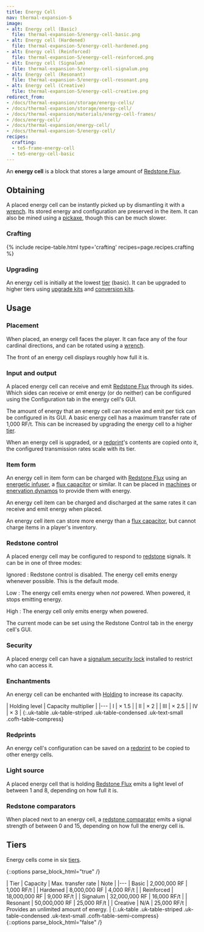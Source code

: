 ```yaml
---
title: Energy Cell
nav: thermal-expansion-5
image:
- alt: Energy cell (Basic)
  file: thermal-expansion-5/energy-cell-basic.png
- alt: Energy cell (Hardened)
  file: thermal-expansion-5/energy-cell-hardened.png
- alt: Energy cell (Reinforced)
  file: thermal-expansion-5/energy-cell-reinforced.png
- alt: Energy cell (Signalum)
  file: thermal-expansion-5/energy-cell-signalum.png
- alt: Energy cell (Resonant)
  file: thermal-expansion-5/energy-cell-resonant.png
- alt: Energy cell (Creative)
  file: thermal-expansion-5/energy-cell-creative.png
redirect_from:
- /docs/thermal-expansion/storage/energy-cells/
- /docs/thermal-expansion/storage/energy-cell/
- /docs/thermal-expansion/materials/energy-cell-frames/
- /docs/energy-cell/
- /docs/thermal-expansion/energy-cell/
- /docs/thermal-expansion-5/energy-cell/
recipes:
  crafting:
  - te5-frame-energy-cell
  - te5-energy-cell-basic
---
```


An **energy cell** is a block that stores a large amount of [Redstone
Flux](/docs/redstone-flux/).


Obtaining
---------

A placed energy cell can be instantly picked up by dismantling it with a
[wrench](/docs/1.12/wrenches/). Its stored energy and configuration are preserved in
the item. It can also be mined using a
[pickaxe](https://minecraft.gamepedia.com/Pickaxe), though this can be much
slower.

### Crafting
{% include recipe-table.html type='crafting' recipes=page.recipes.crafting %}

### Upgrading
An energy cell is initially at the lowest [tier](#tiers) (basic). It can be
upgraded to higher tiers using [upgrade kits](/docs/1.12/thermal-foundation-2/upgrade-kits/) and
[conversion kits](/docs/1.12/thermal-foundation-2/conversion-kits/).


Usage
-----

### Placement
When placed, an energy cell faces the player. It can face any of the four
cardinal directions, and can be rotated using a [wrench](/docs/1.12/wrenches/).

The front of an energy cell displays roughly how full it is.

### Input and output
A placed energy cell can receive and emit [Redstone Flux](/docs/redstone-flux/)
through its sides. Which sides can receive or emit energy (or do neither) can be
configured using the Configuration tab in the energy cell's GUI.

The amount of energy that an energy cell can receive and emit per tick can be
configured in its GUI. A basic energy cell has a maximum transfer rate of 1,000
RF/t. This can be increased by upgrading the energy cell to a higher
[tier](#tiers).

When an energy cell is upgraded, or a [redprint](/docs/1.12/thermal-foundation-2/redprint/)'s contents are
copied onto it, the configured transmission rates scale with its tier.

### Item form
An energy cell in item form can be charged with [Redstone
Flux](/docs/redstone-flux/) using an [energetic
infuser](/docs/1.12/thermal-expansion-5/energetic-infuser/), a [flux capacitor](/docs/1.12/thermal-expansion-5/flux-capacitor/) or
similar. It can be placed in
[machines](/docs/1.12/thermal-expansion-5/machines/) or [enervation dynamos](/docs/1.12/thermal-expansion-5/enervation-dynamo/) to
provide them with energy.

An energy cell item can be charged and discharged at the same rates it can
receive and emit energy when placed.

An energy cell item can store more energy than a [flux
capacitor](/docs/1.12/thermal-expansion-5/flux-capacitor/), but cannot charge items in a player's
inventory.

### Redstone control
A placed energy cell may be configured to respond to
[redstone](https://minecraft.gamepedia.com/Redstone) signals. It can be in one
of three modes:

Ignored
: Redstone control is disabled. The energy cell emits energy whenever possible.
This is the default mode.

Low
: The energy cell emits energy when *not* powered. When powered, it stops
emitting energy.

High
: The energy cell only emits energy when powered.

The current mode can be set using the Redstone Control tab in the energy cell's
GUI.

### Security
A placed energy cell can have a [signalum security
lock](/docs/1.12/thermal-foundation-2/signalum-security-lock/) installed to restrict who can access it.

### Enchantments
An energy cell can be enchanted with [Holding](/docs/1.12/cofh-core-4/holding/) to increase its
capacity.

| Holding level | Capacity multiplier |
|---
| I | × 1.5 |
| II | × 2 |
| III | × 2.5 |
| IV | × 3 |
{:.uk-table .uk-table-striped .uk-table-condensed .uk-text-small .cofh-table-compress}

### Redprints
An energy cell's configuration can be saved on a [redprint](/docs/1.12/thermal-foundation-2/redprint/) to
be copied to other energy cells.

### Light source
A placed energy cell that is holding [Redstone Flux](/docs/redstone-flux/) emits
a light level of between 1 and 8, depending on how full it is.

### Redstone comparators
When placed next to an energy cell, a [redstone
comparator](https://minecraft.gamepedia.com/Redstone_Comparator) emits a signal
strength of between 0 and 15, depending on how full the energy cell is.


Tiers
-----

Energy cells come in six [tiers](/docs/1.12/thermal-foundation-2/tiers/).

{::options parse_block_html="true" /}
<div class="uk-overflow-container">
| Tier | Capacity | Max. transfer rate | Note |
|---
| Basic | 2,000,000 RF | 1,000 RF/t |
| Hardened | 8,000,000 RF | 4,000 RF/t |
| Reinforced | 18,000,000 RF | 9,000 RF/t |
| Signalum | 32,000,000 RF | 16,000 RF/t |
| Resonant | 50,000,000 RF | 25,000 RF/t |
| Creative | N/A | 25,000 RF/t | Provides an unlimited amount of energy. |
{:.uk-table .uk-table-striped .uk-table-condensed .uk-text-small .cofh-table-semi-compress}
</div>
{::options parse_block_html="false" /}
